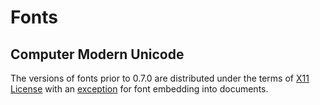 # Fonts
## Computer Modern Unicode
The versions of fonts prior to 0.7.0 are distributed under the terms of [X11 License](https://cm-unicode.sourceforge.io/license.html) with an [exception](https://cm-unicode.sourceforge.io/license.html#exception) for font embedding into documents.
